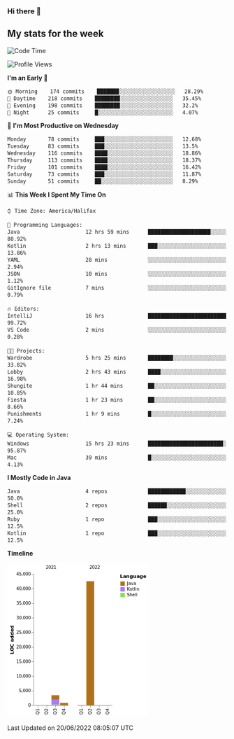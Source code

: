 ### Hi there 👋

## My stats for the week
<!--START_SECTION:waka-->
![Code Time](http://img.shields.io/badge/Code%20Time-286%20hrs%2013%20mins-blue)

![Profile Views](http://img.shields.io/badge/Profile%20Views-0-blue)

**I'm an Early 🐤** 

```text
🌞 Morning    174 commits    ███████░░░░░░░░░░░░░░░░░░   28.29% 
🌆 Daytime    218 commits    ████████░░░░░░░░░░░░░░░░░   35.45% 
🌃 Evening    198 commits    ████████░░░░░░░░░░░░░░░░░   32.2% 
🌙 Night      25 commits     █░░░░░░░░░░░░░░░░░░░░░░░░   4.07%

```
📅 **I'm Most Productive on Wednesday** 

```text
Monday       78 commits     ███░░░░░░░░░░░░░░░░░░░░░░   12.68% 
Tuesday      83 commits     ███░░░░░░░░░░░░░░░░░░░░░░   13.5% 
Wednesday    116 commits    ████░░░░░░░░░░░░░░░░░░░░░   18.86% 
Thursday     113 commits    ████░░░░░░░░░░░░░░░░░░░░░   18.37% 
Friday       101 commits    ████░░░░░░░░░░░░░░░░░░░░░   16.42% 
Saturday     73 commits     ███░░░░░░░░░░░░░░░░░░░░░░   11.87% 
Sunday       51 commits     ██░░░░░░░░░░░░░░░░░░░░░░░   8.29%

```


📊 **This Week I Spent My Time On** 

```text
⌚︎ Time Zone: America/Halifax

💬 Programming Languages: 
Java                     12 hrs 59 mins      ████████████████████░░░░░   80.92% 
Kotlin                   2 hrs 13 mins       ███░░░░░░░░░░░░░░░░░░░░░░   13.86% 
YAML                     28 mins             ░░░░░░░░░░░░░░░░░░░░░░░░░   2.94% 
JSON                     10 mins             ░░░░░░░░░░░░░░░░░░░░░░░░░   1.12% 
GitIgnore file           7 mins              ░░░░░░░░░░░░░░░░░░░░░░░░░   0.79%

🔥 Editors: 
IntelliJ                 16 hrs              █████████████████████████   99.72% 
VS Code                  2 mins              ░░░░░░░░░░░░░░░░░░░░░░░░░   0.28%

🐱‍💻 Projects: 
Wardrobe                 5 hrs 25 mins       ████████░░░░░░░░░░░░░░░░░   33.82% 
Lobby                    2 hrs 43 mins       ████░░░░░░░░░░░░░░░░░░░░░   16.98% 
Shungite                 1 hr 44 mins        ██░░░░░░░░░░░░░░░░░░░░░░░   10.85% 
Fiesta                   1 hr 23 mins        ██░░░░░░░░░░░░░░░░░░░░░░░   8.66% 
Punishments              1 hr 9 mins         █░░░░░░░░░░░░░░░░░░░░░░░░   7.24%

💻 Operating System: 
Windows                  15 hrs 23 mins      ████████████████████████░   95.87% 
Mac                      39 mins             █░░░░░░░░░░░░░░░░░░░░░░░░   4.13%

```

**I Mostly Code in Java** 

```text
Java                     4 repos             ████████████░░░░░░░░░░░░░   50.0% 
Shell                    2 repos             ██████░░░░░░░░░░░░░░░░░░░   25.0% 
Ruby                     1 repo              ███░░░░░░░░░░░░░░░░░░░░░░   12.5% 
Kotlin                   1 repo              ███░░░░░░░░░░░░░░░░░░░░░░   12.5%

```


**Timeline**

![Chart not found](https://raw.githubusercontent.com/lyndseyy/lyndseyy/main/charts/bar_graph.png) 


 Last Updated on 20/06/2022 08:05:07 UTC
<!--END_SECTION:waka-->